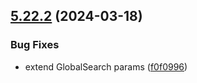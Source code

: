 ## [5.22.2](https://github.com/taskany-inc/bricks/compare/v5.22.1...v5.22.2) (2024-03-18)


### Bug Fixes

* extend GlobalSearch params ([f0f0996](https://github.com/taskany-inc/bricks/commit/f0f099638f865b3744f04fad26a5fdfdd8841495))

